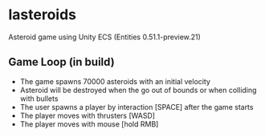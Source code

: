 # lasteroids
Asteroid game using Unity ECS (Entities 0.51.1-preview.21)

## Game Loop (in build)
- The game spawns 70000 asteroids with an initial velocity
- Asteroid will be destroyed when the go out of bounds or when colliding with bullets
- The user spawns a player by interaction [SPACE] after the game starts
- The player moves with thrusters [WASD]
- The player moves with mouse [hold RMB]

